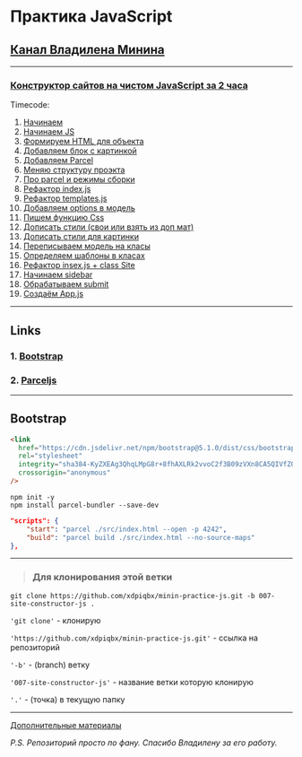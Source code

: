 # Практика JavaScript

## [Канал Владилена Минина](https://www.youtube.com/c/VladilenMinin)

---

### [Конструктор сайтов на чистом JavaScript за 2 часа](https://www.youtube.com/watch?v=0ViiJ8qTCFM)

Timecode:

1. [Начинаем](https://youtu.be/0ViiJ8qTCFM?t=93)
2. [Начинаем JS](https://youtu.be/0ViiJ8qTCFM?t=645)
3. [Формируем HTML для объекта](https://youtu.be/0ViiJ8qTCFM?t=923)
4. [Добавляем блок с картинкой](https://youtu.be/0ViiJ8qTCFM?t=1641)
5. [Добавляем Parcel](https://youtu.be/0ViiJ8qTCFM?t=1800)
6. [Меняю структуру проэкта](https://youtu.be/0ViiJ8qTCFM?t=2086)
7. [Про parcel и режимы сборки](https://youtu.be/0ViiJ8qTCFM?t=2441)
8. [Рефактор index.js](https://youtu.be/0ViiJ8qTCFM?t=2588)
9. [Рефактор templates.js](https://youtu.be/0ViiJ8qTCFM?t=2919)
10. [Добавляем options в модель](https://youtu.be/0ViiJ8qTCFM?t=3208)
11. [Пишем функцию Css](https://youtu.be/0ViiJ8qTCFM?t=3705)
12. [Дописать стили (свои или взять из доп мат)](https://youtu.be/0ViiJ8qTCFM?t=3970)
13. [Дописать стили для картинки](https://youtu.be/0ViiJ8qTCFM?t=4160)
14. [Переписываем модель на класы](https://youtu.be/0ViiJ8qTCFM?t=4288)
15. [Определяем шаблоны в класах](https://youtu.be/0ViiJ8qTCFM?t=4845)
16. [Рефактор insex.js + class Site](https://youtu.be/0ViiJ8qTCFM?t=5242)
17. [Начинаем sidebar](https://youtu.be/0ViiJ8qTCFM?t=5467)
18. [Обрабатываем submit](https://youtu.be/0ViiJ8qTCFM?t=5902)
19. [Создаём App.js](https://youtu.be/0ViiJ8qTCFM?t=6649)

---

## Links

### 1. [Bootstrap](https://getbootstrap.com/docs/5.1/getting-started/introduction/)

### 2. [Parceljs](https://parceljs.org/getting_started.html)

---

## Bootstrap

```html
<link
  href="https://cdn.jsdelivr.net/npm/bootstrap@5.1.0/dist/css/bootstrap.min.css"
  rel="stylesheet"
  integrity="sha384-KyZXEAg3QhqLMpG8r+8fhAXLRk2vvoC2f3B09zVXn8CA5QIVfZOJ3BCsw2P0p/We"
  crossorigin="anonymous"
/>
```

```code
npm init -y
npm install parcel-bundler --save-dev
```

```json
"scripts": {
    "start": "parcel ./src/index.html --open -p 4242",
    "build": "parcel build ./src/index.html --no-source-maps"
},
```

---

> ### Для клонирования этой ветки

```code
git clone https://github.com/xdpiqbx/minin-practice-js.git -b 007-site-constructor-js .
```

`'git clone'` - клонирую

`'https://github.com/xdpiqbx/minin-practice-js.git'` - ссылка на репозиторий

`'-b'` - (branch) ветку

`'007-site-constructor-js'` - название ветки которую клонирую

`'.'` - (точка) в текущую папку

---

[Дополнительные материалы](https://github.com/vladilenm/js-constructor)

_P.S. Репозиторий просто по фану. Спасибо Владилену за его работу._
